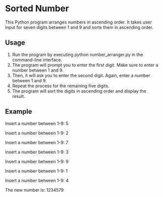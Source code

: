# Sorted Number
This Python program arranges numbers in ascending order.
It takes user input for seven digits between 1 and 9 and sorts them in ascending order.

## Usage
1. Run the program by executing python number_arranger.py in the command-line interface.
2. The program will prompt you to enter the first digit. Make sure to enter a number between 1 and 9.
3. Then, it will ask you to enter the second digit. Again, enter a number between 1 and 9.
4. Repeat the process for the remaining five digits.
5. The program will sort the digits in ascending order and display the result.

## Example

Insert a number between 1-9: 5

Insert a number between 1-9: 2

Insert a number between 1-9: 7

Insert a number between 1-9: 3

Insert a number between 1-9: 9

Insert a number between 1-9: 1

Insert a number between 1-9: 4

The new number is:  1234579
